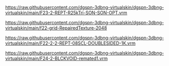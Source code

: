 https://raw.githubusercontent.com/dgspn-3dbng-virtualskin/dgspn-3dbng-virtualskin/main/F23-2-REPT-R25kTri-SON-SON-OPT.vrm

https://raw.githubusercontent.com/dgspn-3dbng-virtualskin/dgspn-3dbng-virtualskin/main/f22-grid-RepairedTexture-2048

https://raw.githubusercontent.com/dgspn-3dbng-virtualskin/dgspn-3dbng-virtualskin/main/F22-2-2-REPT-08SCL-DOUBLESIDED-1K.vrm

https://raw.githubusercontent.com/dgspn-3dbng-virtualskin/dgspn-3dbng-virtualskin/main/F24-2-BLCKVOID-remated1.vrm

